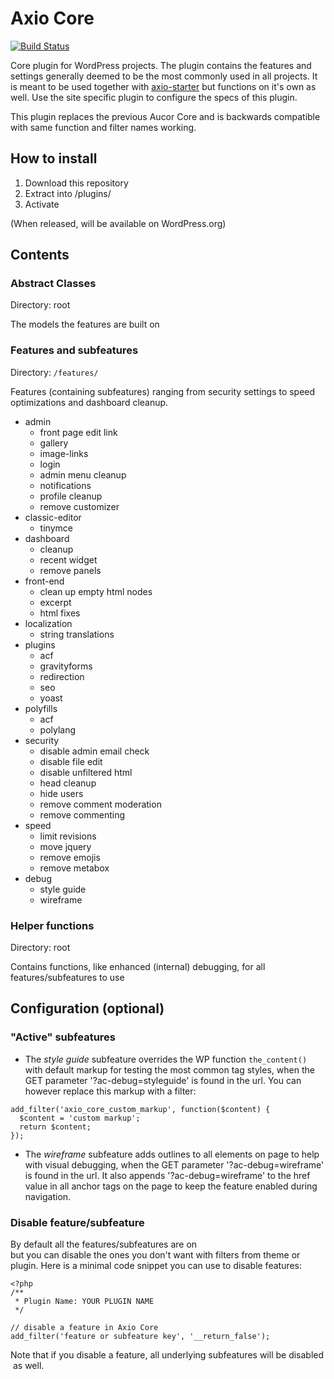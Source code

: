 # Axio Core

[![Build Status](https://api.travis-ci.org/generaxion/axio-core.svg?branch=master)](https://travis-ci.org/generaxion/axio-core)

Core plugin for WordPress projects. The plugin contains the features and settings generally deemed to be the most commonly used in all projects. It is meant to be used together with [axio-starter](https://github.com/generaxion/axio-starter) but functions on it's own as well. Use the site specific plugin to configure the specs of this plugin.

This plugin replaces the previous Aucor Core and is backwards compatible with same function and filter names working.

## How to install

1. Download this repository
1. Extract into /plugins/
1. Activate

(When released, will be available on WordPress.org)

## Contents

### Abstract Classes

Directory: root

The models the features are built on

### Features and subfeatures

Directory: `/features/`

Features (containing subfeatures) ranging from security settings to speed optimizations and dashboard cleanup.

- admin
    - front page edit link
    - gallery
    - image-links
    - login
    - admin menu cleanup
    - notifications
    - profile cleanup
    - remove customizer
- classic-editor
    - tinymce
- dashboard
    - cleanup
    - recent widget
    - remove panels
- front-end
    - clean up empty html nodes
    - excerpt
    - html fixes
- localization
    - string translations
- plugins
    - acf
    - gravityforms
    - redirection
    - seo
    - yoast
- polyfills
    - acf
    - polylang
- security
    - disable admin email check
    - disable file edit
    - disable unfiltered html
    - head cleanup
    - hide users
    - remove comment moderation
    - remove commenting
- speed
    - limit revisions
    - move jquery
    - remove emojis
    - remove metabox
- debug
    - style guide
    - wireframe

### Helper functions

Directory: root

Contains functions, like enhanced (internal) debugging, for all features/subfeatures to use

## Configuration (optional)

### "Active" subfeatures
- The *style guide* subfeature overrides the WP function `the_content()` with default markup for testing the most common tag styles, when the GET parameter '?ac-debug=styleguide' is found in the url. You can however replace this markup with a filter:
```
add_filter('axio_core_custom_markup', function($content) {
  $content = 'custom markup';
  return $content;
});
```
- The *wireframe* subfeature adds outlines to all elements on page to help with visual debugging, when the GET parameter '?ac-debug=wireframe' is found in the url. It also appends '?ac-debug=wireframe' to the href value in all anchor tags on the page to keep the feature enabled during navigation.

### Disable feature/subfeature
By default all the features/subfeatures are on but you can disable the ones you don't want with filters from theme or plugin. Here is a minimal code snippet you can use to disable features:

```
<?php
/**
 * Plugin Name: YOUR PLUGIN NAME
 */

// disable a feature in Axio Core
add_filter('feature or subfeature key', '__return_false');
```

Note that if you disable a feature, all underlying subfeatures will be disabled as well.
